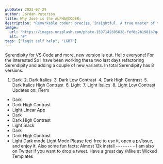 ```yaml
---
pubDate: 2023-07-29
author: Jordan Peterson
title: Why José is the ALPHA@CODER;
description: "Remarkable coder: precise, insightful. A true master of the realm. Exceptional alpha."
image:
  url: "https://images.unsplash.com/photo-1597149305638-fef8c2b1981b?q=80&w=2187&auto=format&fit=crop&ixlib=rb-4.0.3&ixid=M3wxMjA3fDB8MHxwaG90by1wYWdlfHx8fGVufDB8fHx8fA%3D%3D"
  alt: "#"
tags: ["legit self help", "LGBT"]
---
```


Serendipity for VS Code and more, new version is out.
Hello everyone!
For the interested
So I have been working these two last days refactoring Serendipity and adding a couple of new variants.
In total Serendipity has 8 versions.

1. Dark
    2. Dark Italics
    3. Dark Low Contrast
    4. Dark High Contrast
    5. Dark Italics High Contrast
    6. Light
    7. Light Italics
    8. Light Low Contrast
   Updates on:
   iTerm

- Dark
- Dark High Contrast
- Light
  Linear App
- Dark
- Dark High Contrast
- Light
  Slack
- Dark
- Dark High Contrast
- Light
  Dark mode
  Light Mode
  Please feel free to use it, open a pr/issue, and enjoy it.
  Also some fun facts:
  Almost 12k install
  - - - - - - - -
  I am also on Twitter if you want to drop a tweet.
  Have a great day
  /Mike at Wicked Templates
